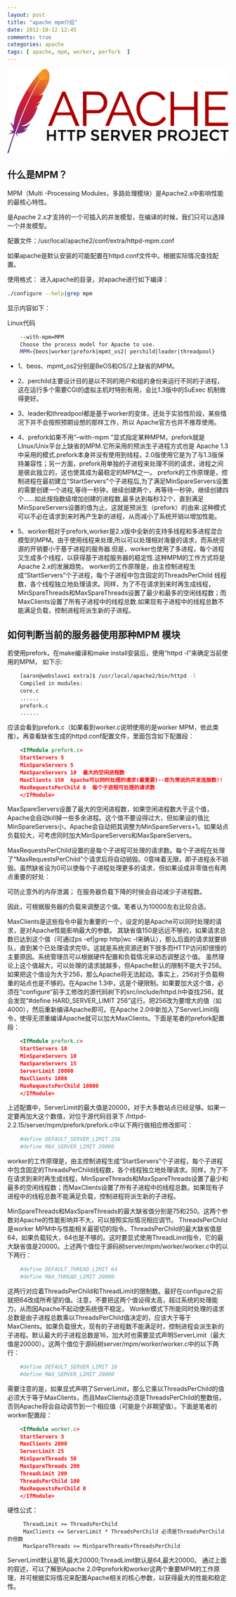 ```yaml
---
layout: post
title: "apache mpm介绍"
date: 2012-10-12 12:45
comments: true
categories: apache
tags: [ apache, mpm, worker, perfork  ]
---
```

![Apache httpd sever](/images/blog/Apache_HTTP_server.png)

## 什么是MPM？

MPM（Multi -Processing Modules，多路处理模块）是Apache2.x中影响性能的最核心特性。

是Apache 2.x才支持的一个可插入的并发模型，在编译的时候，我们只可以选择一个并发模型。

配置文件：/usr/local/apache2/conf/extra/httpd-mpm.conf

如果apache是默认安装的可能配置在httpd.conf文件中。根据实际情况查找配置。

使用格式：
进入apache的目录，对apache进行如下编译：

```sh
./configure --help|grep mpm
```
<!--more-->

显示内容如下：

Linux代码

```sh
	--with-mpm=MPM
	Choose the process model for Apache to use.
	MPM={beos|worker|prefork|mpmt_os2| perchild|leader|threadpool}
```

* 1、beos、mpmt_os2分别是BeOS和OS/2上缺省的MPM。

* 2、perchild主要设计目的是以不同的用户和组的身份来运行不同的子进程，这在运行多个需要CGI的虚拟主机时特别有用，会比1.3版中的SuExec 机制做得更好。

* 3、leader和threadpool都是基于worker的变体，还处于实验性阶段，某些情况下并不会按照预期设想的那样工作，所以 Apache官方也并不推荐使用。

* 4、prefork如果不用“–with-mpm ”显式指定某种MPM，prefork就是LInux/Unix平台上缺省的MPM.它所采用的预派生子进程方式也是 Apache 1.3中采用的模式.prefork本身并没有使用到线程，2.0版使用它是为了与1.3版保持兼容性；另一方面，prefork用单独的子进程来处理不同的请求，进程之间是彼此独立的，这也使其成为最稳定的MPM之一。
prefork的工作原理是，控制进程在最初建立“StartServers”个子进程后,为了满足MinSpareServers设置的需要创建一个进程,等待一秒钟，继续创建两个，再等待一秒钟，继续创建四个……如此按指数级增加创建的进程数,最多达到每秒32个，直到满足MinSpareServers设置的值为止。这就是预派生（prefork）的由来.这种模式可以不必在请求到来时再产生新的进程，从而减小了系统开销以增加性能。

* 5、worker相对于prefork,worker是2.x版中全新的支持多线程和多进程混合模型的MPM。由于使用线程来处理,所以可以处理相对海量的请求，而系统资源的开销要小于基于进程的服务器.但是，worker也使用了多进程，每个进程又生成多个线程，以获得基于进程服务器的稳定性.这种MPM的工作方式将是Apache 2.x的发展趋势。
worker的工作原理是，由主控制进程生成“StartServers”个子进程，每个子进程中包含固定的ThreadsPerChild 线程数，各个线程独立地处理请求。同样，为了不在请求到来时再生成线程，MinSpareThreads和MaxSpareThreads设置了最少和最多的空闲线程数；而MaxClients设置了所有子进程中的线程总数.如果现有子进程中的线程总数不能满足负载，控制进程将派生新的子进程。

## 如何判断当前的服务器使用那种MPM 模块
若使用prefork，在make编译和make install安装后，使用“httpd -l”来确定当前使用的MPM，
如下示:

```sh
	[aaron@webslave1 extra]$ /usr/local/apache2/bin/httpd -l
	Compiled in modules:
	core.c
	......
	prefork.c
	......
```
应该会看到prefork.c（如果看到worker.c说明使用的是worker MPM，依此类推）。再查看缺省生成的httpd.conf配置文件，里面包含如下配置段：

``` xml
	<IfModule prefork.c>
	StartServers 5
	MinSpareServers 5
	MaxSpareServers 10  最大的空闲进程数
	MaxClients 150  Apache可以同时处理的请求(最重要)--即为常说的并发连接数!!
	MaxRequestsPerChild 0  每个子进程可处理的请求数
	</IfModule>
```

MaxSpareServers设置了最大的空闲进程数，如果空闲进程数大于这个值，Apache会自动kill掉一些多余进程。这个值不要设得过大，但如果设的值比MinSpareServers小，Apache会自动把其调整为MinSpareServers+1。如果站点负载较大，可考虑同时加大MinSpareServers和MaxSpareServers。

MaxRequestsPerChild设置的是每个子进程可处理的请求数。每个子进程在处理了“MaxRequestsPerChild”个请求后将自动销毁。0意味着无限，即子进程永不销毁。虽然缺省设为0可以使每个子进程处理更多的请求，但如果设成非零值也有两点重要的好处：

可防止意外的内存泄漏；
在服务器负载下降的时侯会自动减少子进程数。

因此，可根据服务器的负载来调整这个值。笔者认为10000左右比较合适。

MaxClients是这些指令中最为重要的一个，设定的是Apache可以同时处理的请求，是对Apache性能影响最大的参数。
其缺省值150是远远不够的，如果请求总数已达到这个值（可通过ps -ef|grep http|wc -l来确认），那么后面的请求就要排队，直到某个已处理请求完毕。这就是系统资源还剩下很多而HTTP访问却很慢的主要原因。系统管理员可以根据硬件配置和负载情况来动态调整这个值。
虽然理论上这个值越大，可以处理的请求就越多，但Apache默认的限制不能大于256。如果把这个值设为大于256，那么Apache将无法起动。事实上，256对于负载稍重的站点也是不够的。在Apache 1.3中，这是个硬限制。如果要加大这个值，必须在“configure”前手工修改的源代码树下的src/include/httpd.h中查找256，就会发现“#define HARD_SERVER_LIMIT 256”这行。把256改为要增大的值（如4000），然后重新编译Apache即可。在Apache 2.0中新加入了ServerLimit指令，使得无须重编译Apache就可以加大MaxClients。下面是笔者的prefork配置段：

```xml
	<IfModule prefork.c>
	StartServers 10
	MinSpareServers 10
	MaxSpareServers 15
	ServerLimit 20000
	MaxClients 1000
	MaxRequestsPerChild 10000
	</IfModule>
```

上述配置中，ServerLimit的最大值是20000，对于大多数站点已经足够。如果一定要再加大这个数值，对位于源代码目录下
/httpd-2.2.15/server/mpm/prefork/prefork.c中以下两行做相应修改即可：

```sh
	#define DEFAULT_SERVER_LIMIT 256
	#define MAX_SERVER_LIMIT 20000
```
worker的工作原理是，由主控制进程生成“StartServers”个子进程，每个子进程中包含固定的ThreadsPerChild线程数，各个线程独立地处理请求。同样，为了不在请求到来时再生成线程，MinSpareThreads和MaxSpareThreads设置了最少和最多的空闲线程数；而MaxClients设置了所有子进程中的线程总数。如果现有子进程中的线程总数不能满足负载，控制进程将派生新的子进程。

MinSpareThreads和MaxSpareThreads的最大缺省值分别是75和250。这两个参数对Apache的性能影响并不大，可以按照实际情况相应调节。
ThreadsPerChild是worker MPM中与性能相关最密切的指令。ThreadsPerChild的最大缺省值是64，如果负载较大，64也是不够的。这时要显式使用ThreadLimit指令，它的最大缺省值是20000。上述两个值位于源码树server/mpm/worker/worker.c中的以下两行：

```sh
	#define DEFAULT_THREAD_LIMIT 64
	#define MAX_THREAD_LIMIT 20000
```
这两行对应着ThreadsPerChild和ThreadLimit的限制数。最好在configure之前就把64改成所希望的值。注意，不要把这两个值设得太高，超过系统的处理能力，从而因Apache不起动使系统很不稳定。
Worker模式下所能同时处理的请求总数是由子进程总数乘以ThreadsPerChild值决定的，应该大于等于MaxClients。如果负载很大，现有的子进程数不能满足时，控制进程会派生新的子进程。默认最大的子进程总数是16，加大时也需要显式声明ServerLimit（最大值是20000）。这两个值位于源码树server/mpm/worker/worker.c中的以下两行：

```sh
	#define DEFAULT_SERVER_LIMIT 16
	#define MAX_SERVER_LIMIT 20000
```
需要注意的是，如果显式声明了ServerLimit，那么它乘以ThreadsPerChild的值必须大于等于MaxClients，而且MaxClients必须是ThreadsPerChild的整数倍，否则Apache将会自动调节到一个相应值（可能是个非期望值）。下面是笔者的worker配置段：

```xml
	<IfModule worker.c>
	StartServers 3
	MaxClients 2000
	ServerLimit 25
	MinSpareThreads 50
	MaxSpareThreads 200
	ThreadLimit 200
	ThreadsPerChild 100
	MaxRequestsPerChild 0
	</IfModule>
```
硬性公式：

```shell
     ThreadLimit >= ThreadsPerChild
     MaxClients <= ServerLimit * ThreadsPerChild 必须是ThreadsPerChild的倍数
     MaxSpareThreads >= MinSpareThreads+ThreadsPerChild
```
ServerLimit默认是16,最大20000;ThreadLimit默认是64,最大20000。
通过上面的叙述，可以了解到Apache 2.0中prefork和worker这两个重要MPM的工作原理，并可根据实际情况来配置Apache相关的核心参数，以获得最大的性能和稳定性。